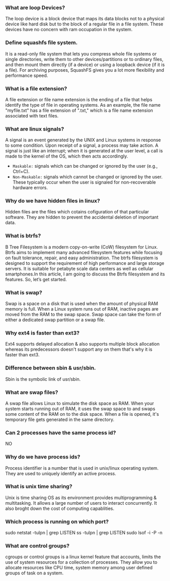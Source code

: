 ### What are loop Devices?
The loop device is a block device that maps its data blocks not to a physical device like hard disk but to the block of a regular file in a file system. These devices have no concern with ram occupation in the system.

### Define squashfs file system.
It is a read-only file system that lets you compress whole file systems or single directories, write them to other devices/partitions or to ordinary files, and then mount them 
directly (if a device) or using a loopback device (if it is a file).  For archiving purposes, SquashFS gives you a lot more flexibility and performance speed.


### What is a file extension?
A file extension or file name extension is the ending of a file that helps identify the type of file in operating systems. As an example, the file name "myfile.txt" has a file 
extension of ".txt," which is a file name extension associated with text files.


### What are linux signals?
A signal is an event generated by the UNIX and Linux systems in response to some condition. Upon receipt of a signal, a process may take action. A signal is just like an
interrupt; when it is generated at the user level, a call is made to the kernel of the OS, which then acts accordingly.
* `Maskable:` signals which can be changed or ignored by the user (e.g., Ctrl+C).
* `Non-Maskable:` signals which cannot be changed or ignored by the user. These typically occur when the user is signaled for non-recoverable hardware errors.


### Why do we have hidden files in linux?
Hidden files are the files which cotains cofiguration of that particular software. They are hidden to prevent the accidental deletion of important data.


### What is btrfs?
B Tree Filesystem is a modern copy-on-write (CoW) filesystem for Linux. Btrfs aims to implement many advanced filesystem features while focusing on fault tolerance, 
repair, and easy administration. The btrfs filesystem is designed to support the requirement of high performance and large storage servers. It is suitable for petabyte 
scale data centers as well as cellular smartphones.In this article, I am going to discuss the Btrfs filesystem and its features. So, let’s get started. 


### What is swap?
Swap is a space on a disk that is used when the amount of physical RAM memory is full. When a Linux system runs out of RAM, inactive pages are moved from the RAM to the 
swap 
space. Swap space can take the form of either a dedicated swap partition or a swap file.


### Why ext4 is faster than ext3?
Ext4 supports delayed allocation & also supports multiple block allocation whereas its predecessors doesn't support any on them that's why it is faster than ext3.


### Difference between sbin & usr/sbin.
Sbin is the symbolic link of usr/sbin.


### What are swap files?
A swap file allows Linux to simulate the disk space as RAM. When your system starts running out of RAM, it uses the swap space to and swaps some content of the RAM on to the disk space. When a file is opened, it's temporary file gets generated in the same directory.


### Can 2 processes have the same process id?
NO


### Why do we have process ids?
Process identifier is a number that is used in unix/linux operating system. They are used to uniquely identify an active process.


### What is unix time sharing?
Unix is time sharing OS as its environment provides multiprogramming & multitasking. It allows a large number of users to interact concurrently. It also broght down the cost of computing capablities.


### Which process is running on which port?
sudo netstat -tulpn | grep LISTEN
ss -tulpn | grep LISTEN
sudo lsof -i -P -n


### What are control groups?
cgroups or control groups is a linux kernel feature that accounts, limits the use of system resources for a collection of processes. They allow you to allocate resources like CPU time, system memory among user defined groups of  task on a system.
